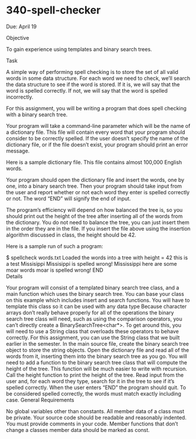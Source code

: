 # 340-spell-checker
Due: April 19

Objective

To gain experience using templates and binary search trees.

Task

A simple way of performing spell checking is to store the set of all valid words in some data structure. For each word we need to check, we’ll search the data structure to see if the word is stored. If it is, we will say that the word is spelled correctly. If not, we will say that the word is spelled incorrectly.

For this assignment, you will be writing a program that does spell checking with a binary search tree.

Your program will take a command-line parameter which will be the name of a dictionary file. This file will contain every word that your program should consider to be correctly spelled. If the user doesn’t specify the name of the dictionary file, or if the file doesn’t exist, your program should print an error message.

Here is a sample dictionary file. This file contains almost 100,000 English words.

Your program should open the dictionary file and insert the words, one by one, into a binary search tree. Then your program should take input from the user and report whether or not each word they enter is spelled correctly or not. The word “END” will signify the end of input.

The program’s efficiency will depend on how balanced the tree is, so you should print out the height of the tree after inserting all of the words from the dictionary. You do not need to balance the tree, you can just insert them in the order they are in the file. If you insert the file above using the insertion algorithm discussed in class, the height should be 42.

Here is a sample run of such a program:

$ spellcheck words.txt 
Loaded the words into a tree with height = 42
this is a test
Missisippi
Missisippi is spelled wrong!
Mississippi
here are some moar words 
moar is spelled wrong!
END     
Details

Your program will consist of a templated binary search tree class, and a main function which uses the binary search tree.
You can base your class on this example which includes insert and search functions. You will have to template this class so it can be used with any data type
Because character arrays don’t really behave properly for all of the operations the binary search tree class will need, such as using the comparison operators, you can’t directly create a BinarySearchTree<char*>. To get around this, you will need to use a String class that overloads these operators to behave correctly. For this assignment, you can use the String class that we built earlier in the semester.
In the main source file, create the binary search tree object to store the string objects.
Open the dictionary file and read all of the words from it, inserting them into the binary search tree as you go.
You will need to add a function to the binary search tree class that will compute the height of the tree. This function will be much easier to write with recursion.
Call the height function to print the height of the tree.
Read input from the user and, for each word they type, search for it in the tree to see if it’s spelled correctly.
When the user enters “END” the program should quit.
To be considered spelled correctly, the words must match exactly including case.
General Requirements

No global variables other than constants.
All member data of a class must be private.
Your source code should be readable and reasonably indented.
You must provide comments in your code.
Member functions that don’t change a classes member data should be marked as const.
